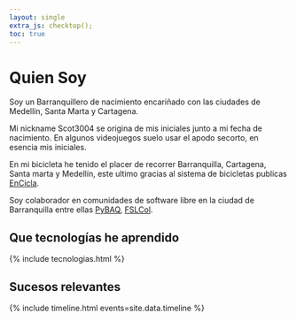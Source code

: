 ```yaml
---
layout: single
extra_js: checktop();
toc: true
---
```


# Quien Soy

Soy un Barranquillero de nacimiento encariñado con las ciudades de Medellín, Santa Marta y Cartagena.

Mi nickname Scot3004 se origina de mis iniciales junto a mi fecha de nacimiento. En algunos videojuegos suelo usar el apodo secorto, en esencia mis iniciales.

En mi bicicleta he tenido el placer de recorrer Barranquilla, Cartagena, Santa marta y Medellín, este ultimo gracias al sistema de bicicletas publicas [EnCicla](http://www.encicla.gov.co/).

Soy colaborador en comunidades de software libre en la ciudad de Barranquilla entre ellas [PyBAQ](https://pybaq.co/), [FSLCol](http://fslcol.org/).

## Que tecnologías he aprendido

{% include tecnologias.html %}

## Sucesos relevantes

{% include timeline.html events=site.data.timeline %}
